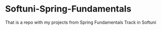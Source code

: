 # Softuni-Spring-Fundamentals
That is a repo with my projects from Spring Fundamentals Track in Softuni
